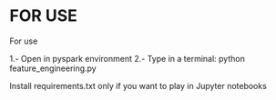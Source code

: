 # FOR USE

For use

1.- Open in pyspark environment
2.- Type in a terminal: python feature_engineering.py

Install requirements.txt only if you want to play in Jupyter notebooks